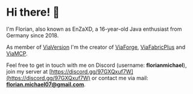 # Hi there! 👋

I'm Florian, also known as EnZaXD, a 16-year-old Java enthusiast from Germany since 2018.

As member of [ViaVersion](https://github.com/ViaVersion) I'm the creator of [ViaForge](https://github.com/ViaVersion/ViaForge), [ViaFabricPlus](https://github.com/ViaVersion/ViaFabricPlus) and [ViaMCP](https://github.com/ViaVersionMCP).

Feel free to get in touch with me on Discord (username: **florianmichael**), join my server at [https://discord.gg/97GXQxuf7W](https://discord.gg/97GXQxuf7W) or contact me via mail: **florian.michael07@gmail.com**.

